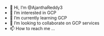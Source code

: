 - 👋 Hi, I’m @AjanthaReddy3
- 👀 I’m interested in GCP
- 🌱 I’m currently learning GCP
- 💞️ I’m looking to collaborate on GCP services
- 📫 How to reach me ...

<!---
AjanthaReddy3/AjanthaReddy3 is a ✨ special ✨ repository because its `README.md` (this file) appears on your GitHub profile.
You can click the Preview link to take a look at your changes.
--->

